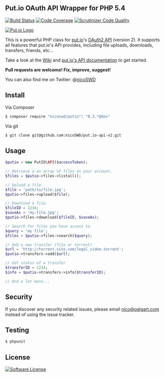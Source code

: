 ## Put.io OAuth API Wrapper for PHP 5.4

[![Build Status](https://scrutinizer-ci.com/g/nicoSWD/put.io-api-v2/badges/build.png?b=master)](https://scrutinizer-ci.com/g/nicoSWD/put.io-api-v2/build-status/master) [![Code Coverage](https://scrutinizer-ci.com/g/nicoSWD/put.io-api-v2/badges/coverage.png?b=master)](https://scrutinizer-ci.com/g/nicoSWD/put.io-api-v2/?branch=master)
[![Scrutinizer Code Quality](https://scrutinizer-ci.com/g/nicoSWD/put.io-api-v2/badges/quality-score.png?b=master)](https://scrutinizer-ci.com/g/nicoSWD/put.io-api-v2/?branch=master)

[![Put.io Logo](http://s15.postimg.org/j2ewelz5n/putio_logo.png)](https://put.io/)

This is a powerful PHP class for [put.io](https://put.io/)'s [OAuth2 API](https://api.put.io/v2/docs/) (version 2).
It supports all features that put.io's API provides, including file uploads, downloads, transfers, friends, etc...

Take a look at the [Wiki](https://github.com/nicoSWD/put.io-api-v2/wiki/) and [put.io's API documentation](https://api.put.io/v2/docs/) to get started.

**Pull requests are welcome! Fix, improve, suggest!**

You can also find me on Twitter: @[nicoSWD](https://twitter.com/nicoSWD)

## Install

Via Composer

``` bash
$ composer require "nicoswd/putio": "0.3.*@dev"
```

Via git
``` bash
$ git clone git@github.com:nicoSWD/put.io-api-v2.git
```


## Usage

```php
$putio = new PutIO\API($accessToken);

// Retrieve a an array of files on your account.
$files = $putio->files->listall();

// Upload a file.
$file = 'path/to/file.jpg';
$putio->files->upload($file);

// Download a file.
$fileID = 1234;
$saveAs = 'my-file.jpg';
$putio->files->download($fileID, $saveAs);

// Search for files you have access to.
$query = 'my file';
$files = $putio->files->search($query);

// Add a new transfer (file or torrent)
$url = 'http://torrent.site.com/legal_video.torrent';
$putio->transfers->add($url);

// Get status of a transfer
$transferID = 1234;
$info = $putio->transfers->info($transferID);

// And a lot more...
```

## Security

If you discover any security related issues, please email nico@oelgart.com instead of using the issue tracker.

## Testing

``` bash
$ phpunit
```

## License

[![Software License](https://img.shields.io/badge/license-MIT-brightgreen.svg?style=flat-square)](LICENSE.md)
